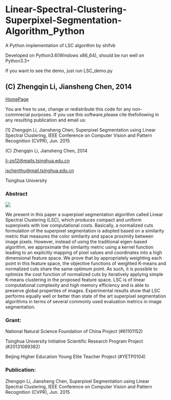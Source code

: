 # Linear-Spectral-Clustering-Superpixel-Segmentation-Algorithm_Python
A Python implementation of LSC algorithm by shifvb

Developed on Python3.6(Windows x86_64), should be run well on Python3.3+

If you want to see the demo, just run LSC_demo.py

## (C) Zhengqin Li, Jiansheng Chen, 2014
[HomePage](http://jschenthu.weebly.com/projects.html)

You are free to use, change or redistribute this code for any non-commrecial purposes.
If you use this software,please cite thefollowing in any resulting publication and email us:

[1] Zhengqin Li, Jiansheng Chen, Superpixel Segmentation using Linear Spectral Clustering, IEEE Conference on Computer Vision and Pattern Recognition (CVPR), Jun. 2015

(C) Zhengqin Li, Jiansheng Chen, 2014

li-zq12@mails.tsinghua.edu.cn

jschenthu@mail.tsinghua.edu.cn

Tsinghua University

### Abstract

![](http://jschenthu.weebly.com/uploads/2/4/1/1/24110356/6091384_1_orig.jpg)
 
We present in this paper a superpixel segmentation algorithm called Linear Spectral Clustering (LSC), which produces compact and uniform superpixels with low computational costs.
Basically, a normalized cuts formulation of the superpixel segmentation is adopted based on a similarity metric that measures the color similarity and space proximity between image pixels.
However, instead of using the traditional eigen-based algorithm, we approximate the similarity metric using a kernel function leading to an explicitly mapping of pixel values and coordinates into a high dimensional feature space.
We prove that by appropriately weighting each point in this feature space, the objective functions of weighted K-means and normalized cuts share the same optimum point.
As such, it is possible to optimize the cost function of normalized cuts by iteratively applying simple K-means clustering in the proposed feature space.
LSC is of linear computational complexity and high memory efficiency and is able to preserve global properties of images.
Experimental results show that LSC performs equally well or better than state of the art superpixel segmentation algorithms in terms of several commonly used evaluation metrics in image segmentation.

### Grant:

National Natural Science Foundation of China Project (#61101152)

Tsinghua University Initiative Scientific Research Program Project (#20131089382)

Beijing Higher Education Young Elite Teacher Project (#YETP0104)

### Publication:

Zhengqin Li, Jiansheng Chen, Superpixel Segmentation using Linear Spectral Clustering, IEEE Conference on Computer Vision and Pattern Recognition (CVPR), Jun. 2015



